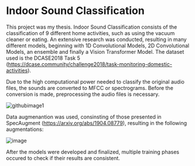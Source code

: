 # Indoor Sound Classification
This project was my thesis. Indoor Sound Classification consists of the classification of 9 different home activities, such as using the vacuum cleaner or eating.
An extensive research was conducted, resulting in many different models, beginning with 1D Convolutional Models, 2D Convolutional Models, an ensemble and finally a Vision Transformer Model.
The dataset used is the DCASE2018 Task 5 (https://dcase.community/challenge2018/task-monitoring-domestic-activities).

Due to the high computational power needed to classify the original audio files, the sounds are converted to MFCC or spectrograms. Before the conversion is made, preprocessing the audio files is necessary.

![githubimage1](https://github.com/aristosp/Indoor-Sound-Classification/assets/62808962/b062d0b9-48ac-4d26-b347-4cf2c66dc86b)

Data augmenantion was used, consinsting of those presented in SpecAugment (https://arxiv.org/abs/1904.08779), resulting in the following augmentations:

![image](https://github.com/aristosp/Indoor-Sound-Classification/assets/62808962/521180e5-37df-4d43-a2ba-f4ce5ba898f0)

After the models were developed and finalized, multiple training phases occured to check if their results are consistent.
